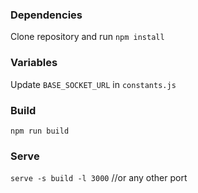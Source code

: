 ### Dependencies

Clone repository and run `npm install`

### Variables

Update `BASE_SOCKET_URL` in `constants.js`

### Build

`npm run build`

### Serve

`serve -s build -l 3000` //or any other port
